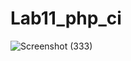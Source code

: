 # Lab11_php_ci
![Screenshot (333)](https://github.com/Ranggaaditiya/Lab7_web/assets/127511355/0a6a61bd-1c59-4e5b-b5ee-7aa741d747dc)
